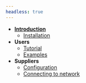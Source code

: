 ```yaml
---
headless: true
---
```


- [**Introduction**](/)
  - [Installation](/docs/installation)
- **Users**
  - [Tutorial](/docs/users/tutorial)
  - [Examples](/docs/users/examples)
- **Suppliers**
  - [Configuration](/docs/suppliers/config)
  - [Connecting to network](/docs/suppliers/connect)

